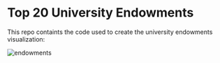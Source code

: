# Top 20 University Endowments

This repo containts the code used to create the university endowments visualization: 

![endowments](https://github.com/user-attachments/assets/6bc765c1-3e8e-40bd-95ff-41722d08c847)
